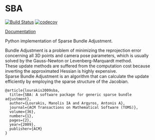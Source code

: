 # SBA

[![Build Status](https://travis-ci.org/IshitaTakeshi/SBA.svg?branch=develop)](https://travis-ci.org/IshitaTakeshi/SBA)
[![codecov](https://codecov.io/gh/IshitaTakeshi/SBA/branch/develop/graph/badge.svg)](https://codecov.io/gh/IshitaTakeshi/SBA)

[Documentation](https://sparsebundleadjustment.readthedocs.io/en/develop/)

Python implementation of Sparse Bundle Adjustment.

Bundle Adjustment is a problem of minimizing the reprojection error concerning all 3D points and camera pose parameters, which is usually solved by the Gauss-Newton or Levenberg-Marquardt method.  
These update methods are suffered from the computation cost because inverting the approximated Hessian is highly expensive.  
Sparse Bundle Adjustment is an algorithm that can calculate the update efficiently by employing the sparse structure of the Jacobian.


```
@article{lourakis2009sba,
  title={SBA: A software package for generic sparse bundle adjustment},
  author={Lourakis, Manolis IA and Argyros, Antonis A},
  journal={ACM Transactions on Mathematical Software (TOMS)},
  volume={36},
  number={1},
  pages={2},
  year={2009},
  publisher={ACM}
}
```

